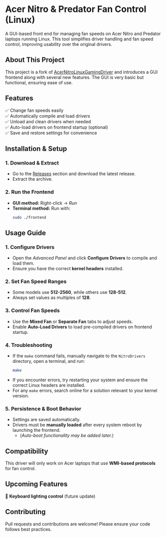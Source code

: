 # **Acer Nitro & Predator Fan Control (Linux)**

A GUI-based front end for managing fan speeds on Acer Nitro and Predator laptops running Linux. This tool simplifies driver handling and fan speed control, improving usability over the original drivers.

## **About This Project**
This project is a fork of [AcerNitroLinuxGamingDriver](https://github.com/DetuxTR/AcerNitroLinuxGamingDriver) and introduces a GUI frontend along with several new features. The GUI is very basic but functional, ensuring ease of use.

## **Features**
✅ Change fan speeds easily  
✅ Automatically compile and load drivers  
✅ Unload and clean drivers when needed  
✅ Auto-load drivers on frontend startup (optional)  
✅ Save and restore settings for convenience  

## **Installation & Setup**

### **1. Download & Extract**
- Go to the [Releases](#) section and download the latest release.
- Extract the archive.

### **2. Run the Frontend**
- **GUI method:** Right-click → *Run*  
- **Terminal method:** Run with:
  ```bash
  sudo ./frontend
  ```
  
## **Usage Guide**

### **1. Configure Drivers**
- Open the *Advanced Panel* and click **Configure Drivers** to compile and load them.
- Ensure you have the correct **kernel headers** installed.

### **2. Set Fan Speed Ranges**
- Some models use **512-2560**, while others use **128-512**.
- Always set values as multiples of **128**.

### **3. Control Fan Speeds**
- Use the **Mixed Fan** or **Separate Fan** tabs to adjust speeds.
- Enable **Auto-Load Drivers** to load pre-compiled drivers on frontend startup.

### **4. Troubleshooting**
- If the `make` command fails, manually navigate to the `NitroDrivers` directory, open a terminal, and run:
  ```bash
  make
  ```
- If you encounter errors, try restarting your system and ensure the correct Linux headers are installed.
- For any `make` errors, search online for a solution relevant to your kernel version.

### **5. Persistence & Boot Behavior**
- Settings are saved automatically.
- Drivers must be **manually loaded** after every system reboot by launching the frontend.
  - (*Auto-boot functionality may be added later.*)

## **Compatibility**
This driver will only work on Acer laptops that use **WMI-based protocols** for fan control.

## **Upcoming Features**
🔹 **Keyboard lighting control** (future update)

## **Contributing**
Pull requests and contributions are welcome! Please ensure your code follows best practices.


